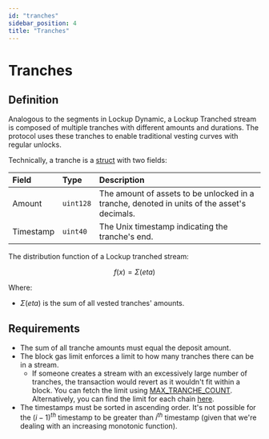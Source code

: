 ```yaml
---
id: "tranches"
sidebar_position: 4
title: "Tranches"
---
```


# Tranches

## Definition

Analogous to the segments in Lockup Dynamic, a Lockup Tranched stream is composed of multiple tranches with different
amounts and durations. The protocol uses these tranches to enable traditional vesting curves with regular unlocks.

Technically, a tranche is a [struct](/reference/lockup/core/types/library.LockupTranched#tranche) with two fields:

| Field     | Type      | Description                                                                                 |
| :-------- | :-------- | :------------------------------------------------------------------------------------------ |
| Amount    | `uint128` | The amount of assets to be unlocked in a tranche, denoted in units of the asset's decimals. |
| Timestamp | `uint40`  | The Unix timestamp indicating the tranche's end.                                            |

The distribution function of a Lockup tranched stream:

$$
f(x) = \Sigma(eta)
$$

Where:

- $\Sigma(eta)$ is the sum of all vested tranches' amounts.

## Requirements

- The sum of all tranche amounts must equal the deposit amount.
- The block gas limit enforces a limit to how many tranches there can be in a stream.
  - If someone creates a stream with an excessively large number of tranches, the transaction would revert as it
    wouldn't fit within a block. You can fetch the limit using
    [MAX_TRANCHE_COUNT](/reference/lockup/core/contract.SablierV2LockupTranched#max_tranche_count). Alternatively, you
    can find the limit for each chain
    [here](https://github.com/sablier-labs/v2-core/blob/main/script/Base.s.sol#L90-L131).
- The timestamps must be sorted in ascending order. It's not possible for the $(i-1)^{th}$ timestamp to be greater than
  $i^{th}$ timestamp (given that we're dealing with an increasing monotonic function).
